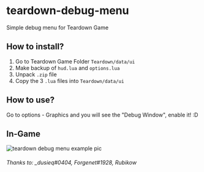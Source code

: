 # teardown-debug-menu
Simple debug menu for Teardown Game

## How to install?
1. Go to Teardown Game Folder `Teardown/data/ui`
2. Make backup of `hud.lua` and `options.lua`
3. Unpack `.zip` file
4. Copy the 3 `.lua` files into `Teardown/data/ui`

## How to use?
Go to options - Graphics and you will see the "Debug Window", enable it! :D

## In-Game 
![teardown debug menu example pic](https://i.imgur.com/7amDYW9.png)

###### Thanks to: _dusieq#0404, Forgenet#1928, Rubikow
